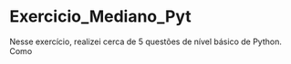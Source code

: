 # Exercicio_Mediano_Pyt
Nesse exercício, realizei cerca de 5 questões de nível básico de Python. Como 
